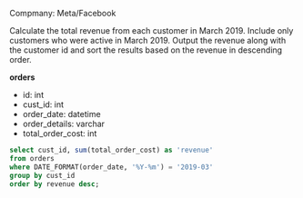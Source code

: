 Compmany: Meta/Facebook

Calculate the total revenue from each customer in March 2019. Include only customers who were active in March 2019.
Output the revenue along with the customer id and sort the results based on the revenue in descending order.

**orders**
- id: int
- cust_id: int
- order_date: datetime
- order_details: varchar
- total_order_cost: int

```sql
select cust_id, sum(total_order_cost) as 'revenue'
from orders
where DATE_FORMAT(order_date, '%Y-%m') = '2019-03'
group by cust_id
order by revenue desc;
```
